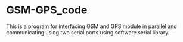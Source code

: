 # GSM-GPS_code
This is a program for interfacing GSM and GPS module in parallel and communicating using two serial ports using software serial library.
